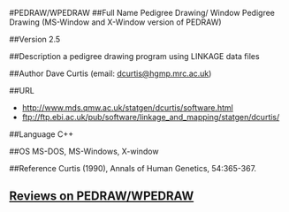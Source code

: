 #PEDRAW/WPEDRAW
##Full Name
Pedigree Drawing/ Window Pedigree Drawing (MS-Window and X-Window version of PEDRAW)

##Version
2.5

##Description
a pedigree drawing program using LINKAGE data files

##Author
Dave Curtis (email: dcurtis@hgmp.mrc.ac.uk)

##URL
* http://www.mds.qmw.ac.uk/statgen/dcurtis/software.html
* ftp://ftp.ebi.ac.uk/pub/software/linkage_and_mapping/statgen/dcurtis/

##Language
C++

##OS
MS-DOS, MS-Windows, X-window

##Reference
Curtis (1990), Annals of Human Genetics, 54:365-367.


## [Reviews on PEDRAW/WPEDRAW](https://github.com/gaow/genetic-analysis-software/issues/392)